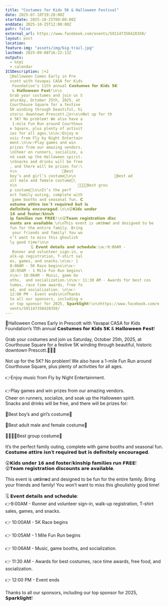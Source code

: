```yaml
---
title: "Costumes for Kids 5K & Halloween Festival"
date: 2025-07-10T19:28:00Z
startdate: 2025-10-25T09:00:00Z
enddate: 2025-10-25T12:00:00Z
patr: false
external_url: https://www.facebook.com/events/591147350428350/
layout: post
location: 
feature-img: "assets/img/big-trail.jpg"
lastmod: 2025-09-08T16:22:13Z
outputs:
  - html
  - calendar
ICSDescription: |+2
  🎃Halloween Comes Early in Pre  scott with Yavapai CASA for Kids   Foundation’s 11th annual 𝗖𝗼𝘀𝘁𝘂𝗺𝗲𝘀 𝗳𝗼𝗿 𝗞𝗶𝗱𝘀 𝟱𝗞   & 𝗛𝗮𝗹𝗹𝗼𝘄𝗲𝗲𝗻 𝗙𝗲𝘀𝘁!\n\n  Grab your costumes and join us S  aturday, October 25th, 2025, at   Courthouse Square for a festive   5K winding through beautiful, hi  storic downtown Prescott.🏃‍♀️‍➡️\n\nNot up for th  e 5K? No problem! We also have a   1-mile Fun Run around Courthous  e Square, plus plenty of activit  ies for all ages.\n\n👉Enjoy m  usic from Fly by Night Entertain  ment.\n\n👉Play games and win   prizes from our amazing vendors.  \nCheer on runners, socialize, a  nd soak up the Halloween spirit.  \nSnacks and drinks will be free  , and there will be prizes for:\  n\n                    👦Best   boy’s and girl’s costume👧\n\n                 👨Best ad  ult male and female costume👩\  n\n                           👨‍👩‍👧‍👦Best grou  p costume🎉\n\nIt’s the perf  ect family outing, complete with   game booths and seasonal fun. 𝗖  𝗼𝘀𝘁𝘂𝗺𝗲 𝗮𝘁𝘁𝗶𝗿𝗲 𝗶𝘀𝗻’𝘁 𝗿𝗲𝗾𝘂𝗶𝗿𝗲𝗱 𝗯𝘂𝘁 𝗶𝘀   𝗱𝗲𝗳𝗶𝗻𝗶𝘁𝗲𝗹𝘆 𝗲𝗻𝗰𝗼𝘂𝗿𝗮𝗴𝗲𝗱.\n\n😲𝗞𝗶𝗱𝘀 𝘂𝗻𝗱𝗲𝗿   𝟭𝟲 𝗮𝗻𝗱 𝗳𝗼𝘀𝘁𝗲𝗿/𝗸𝗶𝗻𝘀𝗵  𝗶𝗽 𝗳𝗮𝗺𝗶𝗹𝗶𝗲𝘀 𝗿𝘂𝗻 𝗙𝗥𝗘𝗘!\n😲𝗧𝗲𝗮𝗺 𝗿𝗲𝗴𝗶𝘀𝘁𝗿𝗮𝘁𝗶𝗼𝗻 𝗱𝗶𝘀𝗰  𝗼𝘂𝗻𝘁𝘀 𝗮𝗿𝗲 𝗮𝘃𝗮𝗶𝗹𝗮𝗯𝗹𝗲.\n\nThis event is u𝐧t𝐢m𝐞d and designed to be   fun for the entire family. Bring   your friends and family! You wo  n’t want to miss this ghoulish  ly good time!\n\n                          🗓️ 𝗘𝘃𝗲𝗻𝘁 𝗱𝗲𝘁𝗮𝗶𝗹𝘀 𝗮𝗻𝗱 𝘀𝗰𝗵𝗲𝗱𝘂𝗹𝗲:\n👉9:00AM -    Runner and volunteer sign-in, w  alk-up registration, T-shirt sal  es, games, and snacks.\n\n👉 1  0:00AM - 5K Race begins\n\n👉   10:05AM - 1 Mile Fun Run begins\  n\n👉 10:06AM - Music, game bo  oths,  and socialization.\n\n👉 11:30 AM - Awards for best cos  tumes, race time awards, free fo  od, and socialization. \n\n👉   12:00 PM - Event ends\n\nThanks   to all our sponsors, including o  ur top sponsor for 2025, 𝗦𝗽𝗮𝗿𝗸𝗹𝗶𝗴𝗵𝘁!\n\nhttps://www.facebook.com/e  vents/591147350428350/
---
```


🎃Halloween Comes Early in Prescott with Yavapai CASA for Kids Foundation’s 11th annual 𝗖𝗼𝘀𝘁𝘂𝗺𝗲𝘀 𝗳𝗼𝗿 𝗞𝗶𝗱𝘀 𝟱𝗞 & 𝗛𝗮𝗹𝗹𝗼𝘄𝗲𝗲𝗻 𝗙𝗲𝘀𝘁!<br>
  <br>
  Grab your costumes and join us Saturday, October 25th, 2025, at Courthouse Square for a festive 5K winding through beautiful, historic downtown Prescott.🏃‍♀️‍➡️<br>
  <br>
  Not up for the 5K? No problem! We also have a 1-mile Fun Run around Courthouse Square, plus plenty of activities for all ages.<br>
  <br>
  👉Enjoy music from Fly by Night Entertainment.<br>
  <br>
  👉Play games and win prizes from our amazing vendors.<br>
  Cheer on runners, socialize, and soak up the Halloween spirit.<br>
  Snacks and drinks will be free, and there will be prizes for&#58;<br>
  <br>
                      👦Best boy’s and girl’s costume👧<br>
  <br>
                   👨Best adult male and female costume👩<br>
  <br>
                             👨‍👩‍👧‍👦Best group costume🎉<br>
  <br>
  It’s the perfect family outing, complete with game booths and seasonal fun. 𝗖𝗼𝘀𝘁𝘂𝗺𝗲 𝗮𝘁𝘁𝗶𝗿𝗲 𝗶𝘀𝗻’𝘁 𝗿𝗲𝗾𝘂𝗶𝗿𝗲𝗱 𝗯𝘂𝘁 𝗶𝘀 𝗱𝗲𝗳𝗶𝗻𝗶𝘁𝗲𝗹𝘆 𝗲𝗻𝗰𝗼𝘂𝗿𝗮𝗴𝗲𝗱.<br>
  <br>
  😲𝗞𝗶𝗱𝘀 𝘂𝗻𝗱𝗲𝗿 𝟭𝟲 𝗮𝗻𝗱 𝗳𝗼𝘀𝘁𝗲𝗿/𝗸𝗶𝗻𝘀𝗵𝗶𝗽 𝗳𝗮𝗺𝗶𝗹𝗶𝗲𝘀 𝗿𝘂𝗻 𝗙𝗥𝗘𝗘!<br>
  😲𝗧𝗲𝗮𝗺 𝗿𝗲𝗴𝗶𝘀𝘁𝗿𝗮𝘁𝗶𝗼𝗻 𝗱𝗶𝘀𝗰𝗼𝘂𝗻𝘁𝘀 𝗮𝗿𝗲 𝗮𝘃𝗮𝗶𝗹𝗮𝗯𝗹𝗲.<br>
  <br>
  This event is u𝐧t𝐢m𝐞d and designed to be fun for the entire family. Bring your friends and family! You won’t want to miss this ghoulishly good time!<br>
  <br>
                          🗓️ 𝗘𝘃𝗲𝗻𝘁 𝗱𝗲𝘁𝗮𝗶𝗹𝘀 𝗮𝗻𝗱 𝘀𝗰𝗵𝗲𝗱𝘂𝗹𝗲&#58;<br>
  👉9&#58;00AM -  Runner and volunteer sign-in, walk-up registration, T-shirt sales, games, and snacks.<br>
  <br>
  👉 10&#58;00AM - 5K Race begins<br>
  <br>
  👉 10&#58;05AM - 1 Mile Fun Run begins<br>
  <br>
  👉 10&#58;06AM - Music, game booths,  and socialization.<br>
  <br>
  👉 11&#58;30 AM - Awards for best costumes, race time awards, free food, and socialization. <br>
  <br>
  👉 12&#58;00 PM - Event ends<br>
  <br>
  Thanks to all our sponsors, including our top sponsor for 2025, 𝗦𝗽𝗮𝗿𝗸𝗹𝗶𝗴𝗵𝘁!<br>
  <br>
  
